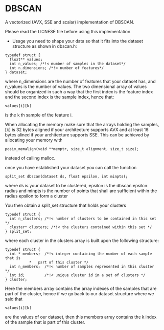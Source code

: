 # DBSCAN
A vectorized (AVX, SSE and scalar) implementation of DBSCAN.

Please read the LICNESE file before using this implementation.

* Usage
you need to shape your data so that it fits into the dataset structure
as shown in dbscan.h:
```
typedef struct {
  float** values;
  int n_values; /*!< number of samples in the dataset*/
  int n_dimensions; /*!< number of features*/
} dataset;
```
where n_dimensions are the number of features that your dataset has,
and n_values is the number of values. The two dimensional array of values
should be organized in such a way that the first index is the
feature index and the second index is the sample index, hence that:
```
values[i][k]
```
is the k th sample of the feature i.

When allocating the memory make sure that the arrays holding the samples,
[k] is 32 bytes aligned if your architecture supports AVX and at
least 16 bytes alined if your architecture supports SSE.
This can be achieved by allocating your memory with
```
posix_memalign(void **memptr, size_t alignment, size_t size);
```
instead of calling malloc.

once you have established your dataset you can call the function
```
split_set dbscan(dataset ds, float epsilon, int minpts);
```
where ds is your dataset to be clustered, epsilon is the dbscan
epsilon radius and minpts is the number of points that shall are sufficient
within the radius epsilon to form a cluster

You then obtain a split_set structure that holds your clusters
```
typedef struct {
  int n_clusters; /*!< number of clusters to be contained in this set */
  cluster* clusters; /*!< the clusters contained within this set */
} split_set;
```
where each cluster in the clusters array is built upon the following structure:
```
typedef struct {
  int * members;  /*!< integer containing the number of each sample that is
		   *   part of this cluster */
  int n_members;  /*!< number of samples represented in this cluster */
  int id;         /*!< unique cluster id in a set of clusters */
} cluster;
```
Here the members array contains the array indexes of the samples that are
part of the cluster, hence if we go back to our dataset structure where
we said that
```
values[i][k]
```
are the values of our dataset, then this members array contains the k index
of the sample that is part of this cluster.


